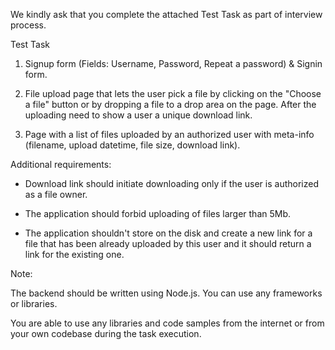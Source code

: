We kindly ask that you complete the attached Test Task as part of interview process.

Test Task

1. Signup form (Fields: Username, Password, Repeat a password) & Signin form.

2. File upload page that lets the user pick a file by clicking on the "Choose a file" button or by dropping a file to a drop area on the page. After the uploading need to show a user a unique download link.

3. Page with a list of files uploaded by an authorized user with meta-info (filename, upload datetime, file size, download link).

Additional requirements:

- Download link should initiate downloading only if the user is authorized as a file owner.

- The application should forbid uploading of files larger than 5Mb.

- The application shouldn't store on the disk and create a new link for a file that has been already uploaded by this user and it should return a link for the existing one.

Note:

The backend should be written using Node.js. You can use any frameworks or libraries.

You are able to use any libraries and code samples from the internet or from your own codebase during the task execution.
